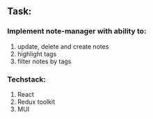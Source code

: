 ## Task:

### Implement note-manager with ability to:

1.  update, delete and create notes
2.  highlight tags
3.  filter notes by tags

### Techstack:

1. React
2. Redux toolkit
3. MUI
